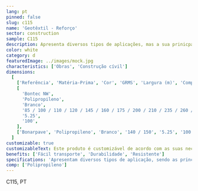 ```yaml
---
lang: pt
pinned: false
slug: c115
name: 'Geotêxtil - Reforço'
sector: construction
sample: C115
description: Apresenta diversos tipos de aplicações, mas a sua prinicpal função é conceder a melhoria dos solos em termos de reforço e separação.
color: white
category: d
featuredImage: ../images/mock.jpg
characteristics: ['Obras', 'Construção cívil']
dimensions:
  [
    ['Referência', 'Matéria-Prima', 'Cor', 'GRMS', 'Largura (m)', 'Comprimento (m)'],
    [
      'Bontec NW',
      'Polipropileno',
      'Branco',
      '85 / 100 / 110 / 120 / 145 / 160 / 175 / 200 / 210 / 235 / 260 / 300 / 325 / 360 / 385 / 500',
      '5.25',
      '100',
    ],
    ['Bonarpave', 'Polipropileno', 'Branco', '140 / 150', '5.25', '100'],
  ]
customizable: true
customizableText: Este produto é customizável de acordo com as suas necessidades. Contacte-nos para mais informações.
benefits: ['Fácil transporte', 'Durabilidade', 'Resistente']
specifications: 'Apresentam diversos tipos de aplicação, sendo as principais funções a separação/drenagem e reforço.'
comp: ['Polipropileno']
---
```


C115, PT
